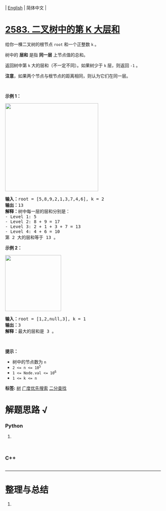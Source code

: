 | [English](README_EN.md) | 简体中文 |

# [2583. 二叉树中的第 K 大层和](https://leetcode.cn/problems/kth-largest-sum-in-a-binary-tree)
<p>给你一棵二叉树的根节点 <code>root</code> 和一个正整数 <code>k</code> 。</p>

<p>树中的 <strong>层和</strong> 是指 <strong>同一层</strong> 上节点值的总和。</p>

<p>返回树中第 <code>k</code> 大的层和（不一定不同）。如果树少于 <code>k</code> 层，则返回 <code>-1</code> 。</p>

<p><strong>注意</strong>，如果两个节点与根节点的距离相同，则认为它们在同一层。</p>

<p>&nbsp;</p>

<p><strong>示例 1：</strong></p>

<p><img alt="" src="https://assets.leetcode.com/uploads/2022/12/14/binaryytreeedrawio-2.png" style="width: 301px; height: 284px;" /></p>

<pre>
<strong>输入：</strong>root = [5,8,9,2,1,3,7,4,6], k = 2
<strong>输出：</strong>13
<strong>解释：</strong>树中每一层的层和分别是：
- Level 1: 5
- Level 2: 8 + 9 = 17
- Level 3: 2 + 1 + 3 + 7 = 13
- Level 4: 4 + 6 = 10
第 2 大的层和等于 13 。
</pre>

<p><strong>示例 2：</strong></p>

<p><img alt="" src="https://assets.leetcode.com/uploads/2022/12/14/treedrawio-3.png" style="width: 181px; height: 181px;" /></p>

<pre>
<strong>输入：</strong>root = [1,2,null,3], k = 1
<strong>输出：</strong>3
<strong>解释：</strong>最大的层和是 3 。
</pre>

<p>&nbsp;</p>

<p><strong>提示：</strong></p>

<ul>
	<li>树中的节点数为 <code>n</code></li>
	<li><code>2 &lt;= n &lt;= 10<sup>5</sup></code></li>
	<li><code>1 &lt;= Node.val &lt;= 10<sup>6</sup></code></li>
	<li><code>1 &lt;= k &lt;= n</code></li>
</ul>

**标签:**  [树](https://leetcode.cn/tag/tree) [广度优先搜索](https://leetcode.cn/tag/breadth-first-search) [二分查找](https://leetcode.cn/tag/binary-search) 
# 解题思路 √

### Python

1. 

```python

```


```python

```

### C++

```cpp

```

---



# 整理与总结

1. 